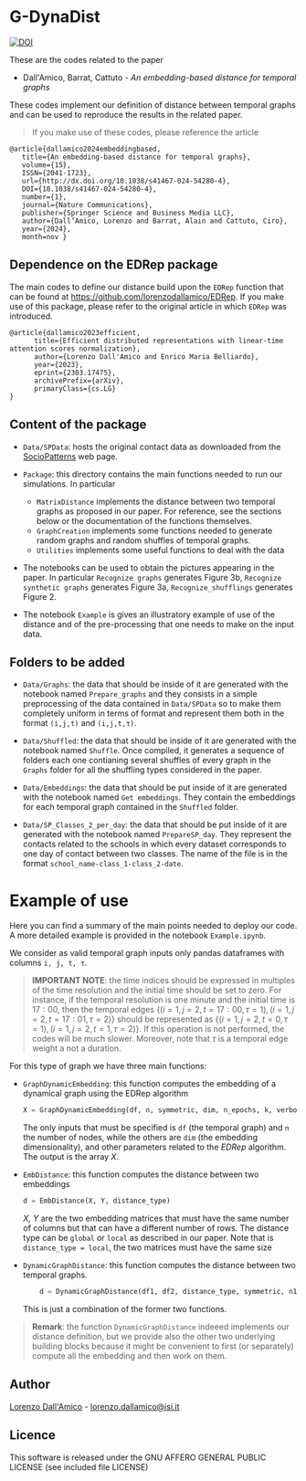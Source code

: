 # G-DynaDist

[![DOI](https://zenodo.org/badge/DOI/10.5281/zenodo.13880695.svg)](https://doi.org/10.5281/zenodo.13880695)


These are the codes related to the paper 
* Dall'Amico, Barrat, Cattuto - *An embedding-based distance for temporal graphs*

These codes implement our definition of distance between temporal graphs and can be used to reproduce the results in the related paper.

> If you make use of these codes, please reference the article

```
@article{dallamico2024embeddingbased,
   title={An embedding-based distance for temporal graphs},
   volume={15},
   ISSN={2041-1723},
   url={http://dx.doi.org/10.1038/s41467-024-54280-4},
   DOI={10.1038/s41467-024-54280-4},
   number={1},
   journal={Nature Communications},
   publisher={Springer Science and Business Media LLC},
   author={Dall’Amico, Lorenzo and Barrat, Alain and Cattuto, Ciro},
   year={2024},
   month=nov }
```

## Dependence on the EDRep package

The main codes to define our distance build upon the `EDRep` function that can be found at https://github.com/lorenzodallamico/EDRep. If you make use of this package, please refer to the original article in which `EDRep` was introduced.

```
@article{dallamico2023efficient,
      title={Efficient distributed representations with linear-time attention scores normalization}, 
      author={Lorenzo Dall'Amico and Enrico Maria Belliardo},
      year={2023},
      eprint={2303.17475},
      archivePrefix={arXiv},
      primaryClass={cs.LG}
}
```

## Content of the package
* `Data/SPData`:  hosts the original contact data as downloaded from the [SocioPatterns](http://www.sociopatterns.org/) web page.

* `Package`: this directory contains the main functions needed to run our simulations. In particular
    * `MatrixDistance` implements the distance between two temporal graphs as proposed in our paper. For reference, see the sections below or the documentation of the functions themselves.
    * `GraphCreation` implements some functions needed to generate random graphs and random shuffles of temporal graphs. 
    * `Utilities` implements some useful functions to deal with the data

* The notebooks can be used to obtain the pictures appearing in the paper. In particular `Recognize graphs` generates Figure 3b, `Recognize synthetic graphs` generates Figure 3a, `Recognize_shufflings` generates Figure 2.

* The notebook `Example` is gives an illustratory example of use of the distance and of the pre-processing that one needs to make on the input data.

## Folders to be added
* `Data/Graphs`: the data that should be inside of it are generated with the notebook named `Prepare_graphs` and they consists in a simple preprocessing of the data contained in `Data/SPData` so to make them completely uniform in terms of format and represent them both in the format `(i,j,t)` and `(i,j,t,τ)`.

* `Data/Shuffled`: the data that should be inside of it are generated with the notebook named `Shuffle`. Once compiled, it generates a sequence of folders each one contianing several shuffles of every graph in the `Graphs` folder for all the shuffling types considered in the paper.

* `Data/Embeddings`: the data that should be put inside of it are generated with the notebook named `Get embeddings`. They contain the embeddings for each temporal graph contained in the `Shuffled` folder.

* `Data/SP_Classes_2_per_day`: the data that should be put inside of it are generated with the notebook named `PrepareSP_day`. They represent the contacts related to the schools in which every dataset corresponds to one day of contact between two classes. The name of the file is in the format `school_name-class_1-class_2-date`.



# Example of use 

Here you can find a summary of the main points needed to deploy our code. A more detailed example is provided in the notebook `Example.ipynb`.

We consider as valid temporal graph inputs only pandas dataframes with columns `i, j, t, τ`. 

> **IMPORTANT NOTE**: the time indices should be expressed in multiples of the time resolution and the initial time should be set to zero. For instance, if the temporal resolution is one minute and the initial time is $17:00$, then the temporal edges $\{(i = 1, j = 2, t = 17:00, τ = 1), (i = 1, j = 2, t = 17:01, τ = 2)\}$ should be represented as $\{(i =1, j = 2, t = 0, τ = 1), (i = 1, j = 2, t = 1, τ = 2)\}$. If this operation is not performed, the codes will be much slower. Moreover, note that $\tau$ is a temporal edge weight a not a duration.


For this type of graph we have three main functions:

* `GraphDynamicEmbedding`: this function computes the embedding of a dynamical graph using the EDRep algorithm

    ```python
    X = GraphDynamicEmbedding(df, n, symmetric, dim, n_epochs, k, verbose, η)
    ```

    The only inputs that must be specified is `df` (the temporal graph) and `n` the number of nodes, while the others are `dim` (the embedding dimensionality), and other parameters related to the *EDRep* algorithm. The output is the array *X*.

* `EmbDistance`: this function computes the distance between two embeddings

    ```python
    d = EmbDistance(X, Y, distance_type)
    ```

    *X, Y* are the two embedding matrices that must have the same number of columns but that can have a different number of rows. The distance type can be `global` or `local` as described in our paper. Note that is `distance_type = local`, the two matrices must have the same size

* `DynamicGraphDistance`: this function computes the distance between two temporal graphs.

    ```python
        d = DynamicGraphDistance(df1, df2, distance_type, symmetric, n1 , n2, dim, n_epochs, k, verbose, η0)
    ```

    This is just a combination of the former two functions.

> **Remark**: the function `DynamicGraphDistance` indeeed implements our distance definition, but we provide also the other two underlying building blocks because it might be convenient to first (or separately) compute all the embedding and then work on them.
    
## Author

[Lorenzo Dall'Amico](https://lorenzodallamico.github.io/) - lorenzo.dallamico@isi.it

## Licence

This software is released under the GNU AFFERO GENERAL PUBLIC LICENSE (see included file LICENSE)
